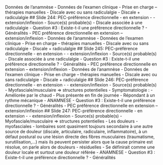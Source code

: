 Données de l’anamnèse - Données de l’examen clinique - Prise en charge – thérapies manuelles - Discale avec ou sans radiculalgie - Discale + radiculalgie ## Slide 244: PEC-préférence directionnelle - en extension - - extension/inflexion - Source(s) probable(s) - Discale associée à une radiculalgie - Question #3 : Existe-t-il une préférence directionnelle ? - Généralités - PEC préférence directionnelle en extension – extension/inflexion - Données de l’anamnèse - Données de l’examen clinique - Prise en charge – thérapies manuelles - Discale avec ou sans radiculalgie - Discale + radiculalgie ## Slide 245: PEC-préférence directionnelle - en extension - - extension/inflexion - Source(s) probable(s) - Discale associée à une radiculalgie - Question #3 : Existe-t-il une préférence directionnelle ? - Généralités - PEC préférence directionnelle en extension – extension/inflexion - Données de l’anamnèse - Données de l’examen clinique - Prise en charge – thérapies manuelles - Discale avec ou sans radiculalgie - Discale + radiculalgie ## Slide 246: PEC-préférence directionnelle - en extension - - extension/inflexion - Source(s) probable(s) - Myofasciale/musculaire => structures potentielles - Symptomatologie : - Améliorée par le chaud - Plus présente en fin de journée - Répondant à un rythme mécanique - ANAMNESE - Question #3 : Existe-t-il une préférence directionnelle ? - Généralités - PEC préférence directionnelle en extension – extension/inflexion ## Slide 247: PEC-préférence directionnelle - en extension - - extension/inflexion - Source(s) probable(s) - Myofasciale/musculaire => structures potentielles - Les douleurs - myofasciales - lombaires sont quasiment toujours secondaire à une autre source de douleur (discale, articulaire, radiculaire, inflammatoire), à un défaut postural ou une lésion directe des fibres musculaires (traumatisme, surutilisation,…) mais ils peuvent persister alors que la cause primaire est résolue, on parle alors de douleurs - résiduelles - Se définirait comme une douleur locale et surtout une douleur référée - ANAMNESE - Question #3 : Existe-t-il une préférence directionnelle ? - Généralités